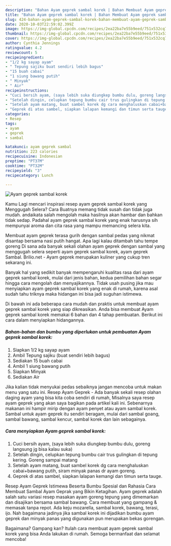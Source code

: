 ```yaml
---
description: "Bahan Ayam geprek sambal korek | Bahan Membuat Ayam geprek sambal korek Yang Lezat"
title: "Bahan Ayam geprek sambal korek | Bahan Membuat Ayam geprek sambal korek Yang Lezat"
slug: 424-bahan-ayam-geprek-sambal-korek-bahan-membuat-ayam-geprek-sambal-korek-yang-lezat
date: 2020-10-03T22:59:02.399Z
image: https://img-global.cpcdn.com/recipes/2ea22ba7e55b9eed/751x532cq70/ayam-geprek-sambal-korek-foto-resep-utama.jpg
thumbnail: https://img-global.cpcdn.com/recipes/2ea22ba7e55b9eed/751x532cq70/ayam-geprek-sambal-korek-foto-resep-utama.jpg
cover: https://img-global.cpcdn.com/recipes/2ea22ba7e55b9eed/751x532cq70/ayam-geprek-sambal-korek-foto-resep-utama.jpg
author: Cynthia Jennings
ratingvalue: 4.2
reviewcount: 5
recipeingredient:
- "1/2 kg sayap ayam"
- " Tepung sajiku buat sendiri lebih bagus"
- "15 buah cabai"
- "1 siung bawang putih"
- " Minyak"
- " Air"
recipeinstructions:
- "Cuci bersih ayam, (saya lebih suka diungkep bumbu dulu, goreng langsung jg bisa kalau suka)"
- "Setelah dingin, celupkan tepung bumbu cair trus gulingkan di tepung kering. Goreng sampai matang"
- "Setelah ayam matang, buat sambel korek dg cara menghaluskan cabai+bawang putih, siram minyak panas dr ayam goreng."
- "Geprek di atas sambel, siapkan lalapan kemangi dan timun serta tauge."
categories:
- Resep
tags:
- ayam
- geprek
- sambal

katakunci: ayam geprek sambal 
nutrition: 223 calories
recipecuisine: Indonesian
preptime: "PT37M"
cooktime: "PT32M"
recipeyield: "3"
recipecategory: Lunch

---
```



![Ayam geprek sambal korek](https://img-global.cpcdn.com/recipes/2ea22ba7e55b9eed/751x532cq70/ayam-geprek-sambal-korek-foto-resep-utama.jpg)

Kamu Lagi mencari inspirasi resep ayam geprek sambal korek yang Menggugah Selera? Cara Buatnya memang tidak susah dan tidak juga mudah. andaikata salah mengolah maka hasilnya akan hambar dan bahkan tidak sedap. Padahal ayam geprek sambal korek yang enak harusnya sih mempunyai aroma dan cita rasa yang mampu memancing selera kita.

Membuat ayam geprek terasa gurih dengan sambal pedas yang nikmat disantap bersama nasi putih hangat. Apa lagi kalau ditambah tahu tempe goreng Di sana ada banyak sekali olahan ayam geprek dengan sambal yang menggugah selera seperti ayam geprek sambal korek, ayam geprek Sambal. Brilio.net - Ayam geprek merupakan kuliner yang cukup tren sekarang ini.

Banyak hal yang sedikit banyak mempengaruhi kualitas rasa dari ayam geprek sambal korek, mulai dari jenis bahan, kedua pemilihan bahan segar hingga cara mengolah dan menyajikannya. Tidak usah pusing jika mau menyiapkan ayam geprek sambal korek yang enak di rumah, karena asal sudah tahu triknya maka hidangan ini bisa jadi suguhan istimewa.


Di bawah ini ada beberapa cara mudah dan praktis untuk membuat ayam geprek sambal korek yang siap dikreasikan. Anda bisa membuat Ayam geprek sambal korek memakai 6 bahan dan 4 tahap pembuatan. Berikut ini cara dalam menyiapkan hidangannya.

<!--inarticleads1-->

##### Bahan-bahan dan bumbu yang diperlukan untuk pembuatan Ayam geprek sambal korek:

1. Siapkan 1/2 kg sayap ayam
1. Ambil  Tepung sajiku (buat sendiri lebih bagus)
1. Sediakan 15 buah cabai
1. Ambil 1 siung bawang putih
1. Siapkan  Minyak
1. Sediakan  Air


Jika kalian tidak menyukai pedas sebaiknya jangan mencoba untuk makan menu yang satu ini. Resep Ayam Geprek - Ada banyak sekali resep olahan daging ayam yang bisa kita coba sendiri di rumah, Misalnya saya resep ayam geprek yang akan saya bagikan pada artikel kali ini. Sebenarnya makanan ini hampir mirip dengan ayam penyet atau ayam sambal korek. Sambal untuk ayam geprek itu sendiri beragam, mulai dari sambal goang, sambal bawang, sambal kencur, sambal korek dan lain sebagainya. 

<!--inarticleads2-->

##### Cara menyiapkan Ayam geprek sambal korek:

1. Cuci bersih ayam, (saya lebih suka diungkep bumbu dulu, goreng langsung jg bisa kalau suka)
1. Setelah dingin, celupkan tepung bumbu cair trus gulingkan di tepung kering. Goreng sampai matang
1. Setelah ayam matang, buat sambel korek dg cara menghaluskan cabai+bawang putih, siram minyak panas dr ayam goreng.
1. Geprek di atas sambel, siapkan lalapan kemangi dan timun serta tauge.


Resep Ayam Geprek Istimewa Beserta Bumbu Spesial dan Rahasia Cara Membuat Sambal Ayam Geprak yang Bikin Ketagihan. Ayam geprek adalah salah satu variasi resep masakan ayam goreng tepung yang dimemarkan dan disajikan bersama sambal bawang. Cara membuat yang gampang &amp; memasak tanpa repot. Ada keju mozarella, sambal korek, bawang, terasi, ijo. Nah bagaimana jadinya jika sambal korek ini dijadikan bumbu ayam geprek dan minyak panas yang digunakan pun merupakan bekas gorengan. 

Bagaimana? Gampang kan? Itulah cara membuat ayam geprek sambal korek yang bisa Anda lakukan di rumah. Semoga bermanfaat dan selamat mencoba!
